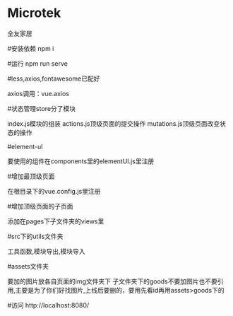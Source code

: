 # Microtek
全友家居

#安装依赖
npm i

#运行
npm run serve

#less,axios,fontawesome已配好

axios调用：vue.axios

#状态管理store分了模块

index.js模块的组装
actions.js顶级页面的提交操作
mutations.js顶级页面改变状态的操作

#element-ul

要使用的组件在components里的elementUI.js里注册

#增加最顶级页面

在根目录下的vue.config.js里注册

#增加顶级页面的子页面

添加在pages下子文件夹的views里

#src下的utils文件夹

工具函数,模块导出,模块导入

#assets文件夹

要加的图片放各自页面的img文件夹下
子文件夹下的goods不要加图片也不要引用,主要是为了你们好找图片,上线后要删的，要用先看id再用assets>goods下的

#访问
http://localhost:8080/
